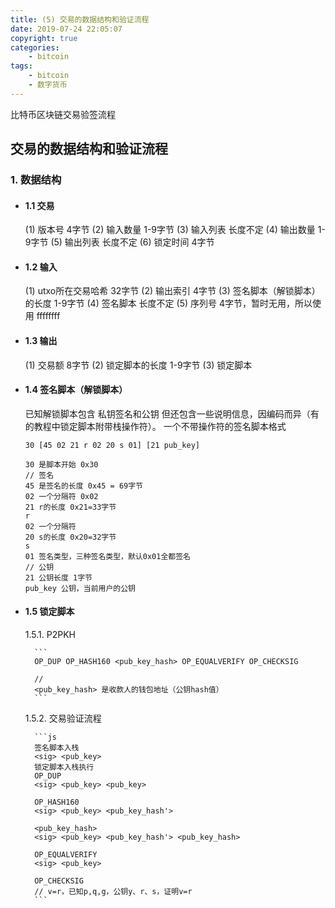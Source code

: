 ```yaml
---
title: (5) 交易的数据结构和验证流程
date: 2019-07-24 22:05:07
copyright: true
categories:
    - bitcoin
tags:
    - bitcoin
    - 数字货币
---
```

比特币区块链交易验签流程

<!-- more -->

## **交易的数据结构和验证流程**



### **1. 数据结构**

+ #### 1.1 交易

    (1) 版本号 4字节 
    (2) 输入数量 1-9字节 
    (3) 输入列表 长度不定 
    (4) 输出数量 1-9字节 
    (5) 输出列表 长度不定 
    (6) 锁定时间 4字节 

+ #### 1.2 输入

    (1) utxo所在交易哈希 32字节 
    (2) 输出索引 4字节 
    (3) 签名脚本（解锁脚本）的长度  1-9字节 
    (4) 签名脚本 长度不定 
    (5) 序列号 4字节，暂时无用，所以使用 ffffffff 

+ #### 1.3 输出

    (1) 交易额 8字节 
    (2) 锁定脚本的长度 1-9字节 
    (3) 锁定脚本 

+ #### 1.4 签名脚本（解锁脚本）

    已知解锁脚本包含 私钥签名和公钥 
    但还包含一些说明信息，因编码而异（有的教程中锁定脚本附带栈操作符）。 
    一个不带操作符的签名脚本格式 

    ```
    30 [45 02 21 r 02 20 s 01] [21 pub_key]

    30 是脚本开始 0x30
    // 签名
    45 是签名的长度 0x45 = 69字节
    02 一个分隔符 0x02
    21 r的长度 0x21=33字节
    r    
    02 一个分隔符
    20 s的长度 0x20=32字节
    s
    01 签名类型，三种签名类型，默认0x01全都签名
    // 公钥
    21 公钥长度 1字节
    pub_key 公钥，当前用户的公钥
    ```

+ #### 1.5 锁定脚本

    1.5.1. P2PKH 

        ```
        OP_DUP OP_HASH160 <pub_key_hash> OP_EQUALVERIFY OP_CHECKSIG

        //
        <pub_key_hash> 是收款人的钱包地址（公钥hash值）
        ```

    1.5.2. 交易验证流程 

        ```js
        签名脚本入栈
        <sig> <pub_key>
        锁定脚本入栈执行
        OP_DUP
        <sig> <pub_key> <pub_key> 

        OP_HASH160
        <sig> <pub_key> <pub_key_hash'> 

        <pub_key_hash>
        <sig> <pub_key> <pub_key_hash'> <pub_key_hash>

        OP_EQUALVERIFY
        <sig> <pub_key>

        OP_CHECKSIG
        // v=r，已知p,q,g，公钥y、r、s，证明v=r
        ```


